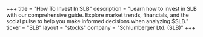 +++
title = "How To Invest In SLB"
description = "Learn how to invest in SLB with our comprehensive guide. Explore market trends, financials, and the social pulse to help you make informed decisions when analyzing $SLB."
ticker = "SLB"
layout = "stocks"
company = "Schlumberger Ltd. (SLB)"
+++

